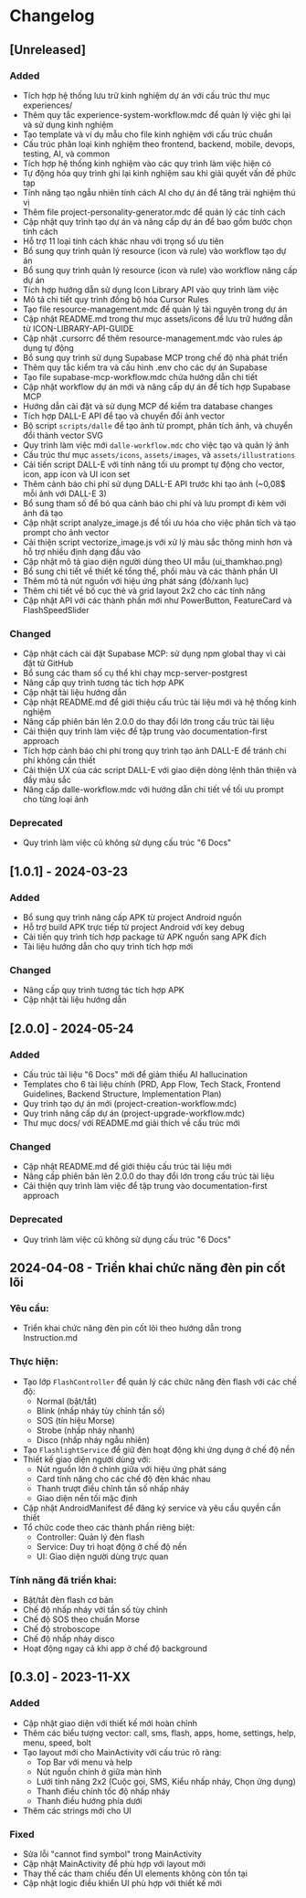 # Changelog

## [Unreleased]

### Added

- Tích hợp hệ thống lưu trữ kinh nghiệm dự án với cấu trúc thư mục experiences/
- Thêm quy tắc experience-system-workflow.mdc để quản lý việc ghi lại và sử dụng kinh nghiệm
- Tạo template và ví dụ mẫu cho file kinh nghiệm với cấu trúc chuẩn
- Cấu trúc phân loại kinh nghiệm theo frontend, backend, mobile, devops, testing, AI, và common
- Tích hợp hệ thống kinh nghiệm vào các quy trình làm việc hiện có
- Tự động hóa quy trình ghi lại kinh nghiệm sau khi giải quyết vấn đề phức tạp
- Tính năng tạo ngẫu nhiên tính cách AI cho dự án để tăng trải nghiệm thú vị
- Thêm file project-personality-generator.mdc để quản lý các tính cách
- Cập nhật quy trình tạo dự án và nâng cấp dự án để bao gồm bước chọn tính cách
- Hỗ trợ 11 loại tính cách khác nhau với trọng số ưu tiên
- Bổ sung quy trình quản lý resource (icon và rule) vào workflow tạo dự án
- Bổ sung quy trình quản lý resource (icon và rule) vào workflow nâng cấp dự án
- Tích hợp hướng dẫn sử dụng Icon Library API vào quy trình làm việc
- Mô tả chi tiết quy trình đồng bộ hóa Cursor Rules
- Tạo file resource-management.mdc để quản lý tài nguyên trong dự án
- Cập nhật README.md trong thư mục assets/icons để lưu trữ hướng dẫn từ ICON-LIBRARY-API-GUIDE
- Cập nhật .cursorrc để thêm resource-management.mdc vào rules áp dụng tự động
- Bổ sung quy trình sử dụng Supabase MCP trong chế độ nhà phát triển
- Thêm quy tắc kiểm tra và cấu hình .env cho các dự án Supabase
- Tạo file supabase-mcp-workflow.mdc chứa hướng dẫn chi tiết
- Cập nhật workflow dự án mới và nâng cấp dự án để tích hợp Supabase MCP
- Hướng dẫn cài đặt và sử dụng MCP để kiểm tra database changes
- Tích hợp DALL-E API để tạo và chuyển đổi ảnh vector
- Bộ script `scripts/dalle` để tạo ảnh từ prompt, phân tích ảnh, và chuyển đổi thành vector SVG
- Quy trình làm việc mới `dalle-workflow.mdc` cho việc tạo và quản lý ảnh
- Cấu trúc thư mục `assets/icons`, `assets/images`, và `assets/illustrations`
- Cải tiến script DALL-E với tính năng tối ưu prompt tự động cho vector, icon, app icon và UI icon set
- Thêm cảnh báo chi phí sử dụng DALL-E API trước khi tạo ảnh (~0,08$ mỗi ảnh với DALL-E 3)
- Bổ sung tham số để bỏ qua cảnh báo chi phí và lưu prompt đi kèm với ảnh đã tạo
- Cập nhật script analyze_image.js để tối ưu hóa cho việc phân tích và tạo prompt cho ảnh vector
- Cải thiện script vectorize_image.js với xử lý màu sắc thông minh hơn và hỗ trợ nhiều định dạng đầu vào
- Cập nhật mô tả giao diện người dùng theo UI mẫu (ui_thamkhao.png)
- Bổ sung chi tiết về thiết kế tổng thể, phối màu và các thành phần UI
- Thêm mô tả nút nguồn với hiệu ứng phát sáng (đỏ/xanh lục)
- Thêm chi tiết về bố cục thẻ và grid layout 2x2 cho các tính năng
- Cập nhật API với các thành phần mới như PowerButton, FeatureCard và FlashSpeedSlider

### Changed

- Cập nhật cách cài đặt Supabase MCP: sử dụng npm global thay vì cài đặt từ GitHub
- Bổ sung các tham số cụ thể khi chạy mcp-server-postgrest
- Nâng cấp quy trình tương tác tích hợp APK
- Cập nhật tài liệu hướng dẫn
- Cập nhật README.md để giới thiệu cấu trúc tài liệu mới và hệ thống kinh nghiệm
- Nâng cấp phiên bản lên 2.0.0 do thay đổi lớn trong cấu trúc tài liệu
- Cải thiện quy trình làm việc để tập trung vào documentation-first approach
- Tích hợp cảnh báo chi phí trong quy trình tạo ảnh DALL-E để tránh chi phí không cần thiết
- Cải thiện UX của các script DALL-E với giao diện dòng lệnh thân thiện và đầy màu sắc
- Nâng cấp dalle-workflow.mdc với hướng dẫn chi tiết về tối ưu prompt cho từng loại ảnh

### Deprecated

- Quy trình làm việc cũ không sử dụng cấu trúc "6 Docs"

## [1.0.1] - 2024-03-23

### Added

- Bổ sung quy trình nâng cấp APK từ project Android nguồn
- Hỗ trợ build APK trực tiếp từ project Android với key debug
- Cải tiến quy trình tích hợp package từ APK nguồn sang APK đích
- Tài liệu hướng dẫn cho quy trình tích hợp mới

### Changed

- Nâng cấp quy trình tương tác tích hợp APK
- Cập nhật tài liệu hướng dẫn

## [2.0.0] - 2024-05-24

### Added

- Cấu trúc tài liệu "6 Docs" mới để giảm thiểu AI hallucination
- Templates cho 6 tài liệu chính (PRD, App Flow, Tech Stack, Frontend Guidelines, Backend Structure, Implementation Plan)
- Quy trình tạo dự án mới (project-creation-workflow.mdc)
- Quy trình nâng cấp dự án (project-upgrade-workflow.mdc)
- Thư mục docs/ với README.md giải thích về cấu trúc mới

### Changed

- Cập nhật README.md để giới thiệu cấu trúc tài liệu mới
- Nâng cấp phiên bản lên 2.0.0 do thay đổi lớn trong cấu trúc tài liệu
- Cải thiện quy trình làm việc để tập trung vào documentation-first approach

### Deprecated

- Quy trình làm việc cũ không sử dụng cấu trúc "6 Docs"

## 2024-04-08 - Triển khai chức năng đèn pin cốt lõi

### Yêu cầu:
- Triển khai chức năng đèn pin cốt lõi theo hướng dẫn trong Instruction.md

### Thực hiện:
- Tạo lớp `FlashController` để quản lý các chức năng đèn flash với các chế độ: 
  - Normal (bật/tắt)
  - Blink (nhấp nháy tùy chỉnh tần số)
  - SOS (tín hiệu Morse)
  - Strobe (nhấp nháy nhanh)
  - Disco (nhấp nháy ngẫu nhiên)
- Tạo `FlashlightService` để giữ đèn hoạt động khi ứng dụng ở chế độ nền
- Thiết kế giao diện người dùng với:
  - Nút nguồn lớn ở chính giữa với hiệu ứng phát sáng
  - Card tính năng cho các chế độ đèn khác nhau
  - Thanh trượt điều chỉnh tần số nhấp nháy
  - Giao diện nền tối mặc định
- Cập nhật AndroidManifest để đăng ký service và yêu cầu quyền cần thiết
- Tổ chức code theo các thành phần riêng biệt:
  - Controller: Quản lý đèn flash
  - Service: Duy trì hoạt động ở chế độ nền
  - UI: Giao diện người dùng trực quan

### Tính năng đã triển khai:
- Bật/tắt đèn flash cơ bản
- Chế độ nhấp nháy với tần số tùy chỉnh
- Chế độ SOS theo chuẩn Morse
- Chế độ stroboscope
- Chế độ nhấp nháy disco
- Hoạt động ngay cả khi app ở chế độ background

## [0.3.0] - 2023-11-XX
### Added
- Cập nhật giao diện với thiết kế mới hoàn chỉnh
- Thêm các biểu tượng vector: call, sms, flash, apps, home, settings, help, menu, speed, bolt
- Tạo layout mới cho MainActivity với cấu trúc rõ ràng:
  - Top Bar với menu và help
  - Nút nguồn chính ở giữa màn hình
  - Lưới tính năng 2x2 (Cuộc gọi, SMS, Kiểu nhấp nháy, Chọn ứng dụng)
  - Thanh điều chỉnh tốc độ nhấp nháy
  - Thanh điều hướng phía dưới
- Thêm các strings mới cho UI

### Fixed
- Sửa lỗi "cannot find symbol" trong MainActivity
- Cập nhật MainActivity để phù hợp với layout mới
- Thay thế các tham chiếu đến UI elements không còn tồn tại
- Cập nhật logic điều khiển UI phù hợp với thiết kế mới
